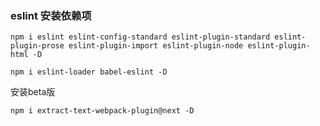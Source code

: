 
### eslint 安装依赖项

```
npm i eslint eslint-config-standard eslint-plugin-standard eslint-plugin-prose eslint-plugin-import eslint-plugin-node eslint-plugin-html -D
```

```
npm i eslint-loader babel-eslint -D
```

安装beta版

```
npm i extract-text-webpack-plugin@next -D
```

